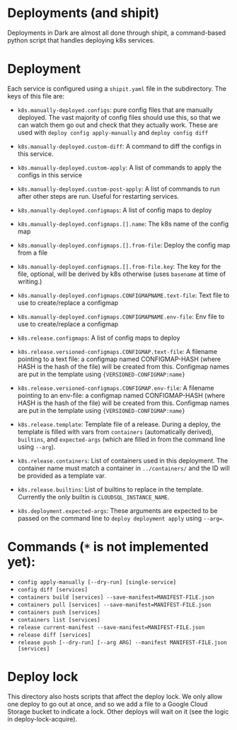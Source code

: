 # Deployments (and shipit)

Deployments in Dark are almost all done through shipit, a command-based python script
that handles deploying k8s services.

# Deployment

Each service is configured using a `shipit.yaml` file in the subdirectory. The keys of this file are:

- `k8s.manually-deployed.configs`:
  pure config files that are manually deployed. The vast majority of config files
  should use this, so that we can watch them go out and check that they actually
  work. These are used with `deploy config apply-manually` and `deploy config diff`

- `k8s.manually-deployed.custom-diff`:
  A command to diff the configs in this service.

- `k8s.manually-deployed.custom-apply`:
  A list of commands to apply the configs in this service

- `k8s.manually-deployed.custom-post-apply`:
  A list of commands to run after other steps are run. Useful for restarting services.

- `k8s.manually-deployed.configmaps`:
  A list of config maps to deploy

- `k8s.manually-deployed.configmaps.[].name`:
  The k8s name of the config map

- `k8s.manually-deployed.configmaps.[].from-file`:
  Deploy the config map from a file

- `k8s.manually-deployed.configmaps.[].from-file.key`:
  The key for the file, optional, will be derived by k8s otherwise (uses `basename` at
  time of writing.)

- `k8s.manually-deployed.configmaps.CONFIGMAPNAME.text-file`:
  Text file to use to create/replace a configmap

- `k8s.manually-deployed.configmaps.CONFIGMAPNAME.env-file`:
  Env file to use to create/replace a configmap

- `k8s.release.configmaps`:
  A list of config maps to deploy

- `k8s.release.versioned-configmaps.CONFIGMAP.text-file`:
  A filename pointing to a text file: a configmap named CONFIGMAP-HASH (where HASH is
  the hash of the file) will be created from this. Configmap names are put in the
  template using `{VERSIONED-CONFIGMAP:name}`

- `k8s.release.versioned-configmaps.CONFIGMAP.env-file`:
  A filename pointing to an env-file: a configmap named CONFIGMAP-HASH (where HASH is
  the hash of the file) will be created from this. Configmap names are put in the
  template using `{VERSIONED-CONFIGMAP:name}`

- `k8s.release.template`:
  Template file of a release. During a deploy, the template is filled with vars from
  `containers` (automatically derived), `builtins`, and `expected-args` (which are
  filled in from the command line using `--arg`).

- `k8s.release.containers`:
  List of containers used in this deployment. The container name must match a
  container in `../containers/` and the ID will be provided as a template var.

- `k8s.release.builtins`:
  List of builtins to replace in the template. Currently the only builtin is
  `CLOUDSQL_INSTANCE_NAME`.

- `k8s.deployment.expected-args`:
  These arguments are expected to be passed on the command line to `deploy deployment apply` using `--arg=`.

# Commands (`*` is not implemented yet):

- `config apply-manually [--dry-run] [single-service]`
- `config diff [services]`
- `containers build [services] --save-manifest=MANIFEST-FILE.json`
- `containers pull [services] --save-manifest=MANIFEST-FILE.json`
- `containers push [services]`
- `containers list [services]`
- `release current-manifest --save-manifest=MANIFEST-FILE.json`
- `release diff [services]`
- `release push [--dry-run] [--arg ARG] --manifest MANIFEST-FILE.json [services]`

# Deploy lock

This directory also hosts scripts that affect the deploy lock. We only allow one
deploy to go out at once, and so we add a file to a Google Cloud Storage bucket to
indicate a lock. Other deploys will wait on it (see the logic in deploy-lock-acquire).
